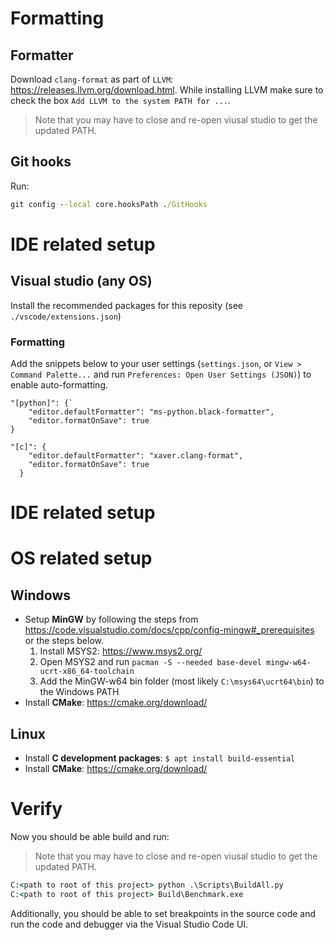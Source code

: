# Formatting

## Formatter
Download `clang-format` as part of `LLVM`: https://releases.llvm.org/download.html. While installing LLVM make sure to check the box `Add LLVM to the system PATH for ...`.

> Note that you may have to close and re-open viusal studio to get the updated PATH.

## Git hooks
Run:

```cmd
git config --local core.hooksPath ./GitHooks
```

# IDE related setup

## Visual studio (any OS)
Install the recommended packages for this reposity (see `./vscode/extensions.json`)

### Formatting

Add the snippets below to your user settings (`settings.json`, or `View > Command Palette...` and run `Preferences: Open User Settings (JSON)`) to enable auto-formatting.


```
"[python]": {`
    "editor.defaultFormatter": "ms-python.black-formatter",
    "editor.formatOnSave": true
}
```

```
"[c]": {
    "editor.defaultFormatter": "xaver.clang-format",
    "editor.formatOnSave": true
  }
```

# IDE related setup


# OS related setup

## Windows

- Setup **MinGW** by following the steps from https://code.visualstudio.com/docs/cpp/config-mingw#_prerequisites or the steps below.
    1. Install MSYS2: https://www.msys2.org/
    2. Open MSYS2 and run `pacman -S --needed base-devel mingw-w64-ucrt-x86_64-toolchain`
    3. Add the MinGW-w64 bin folder (most likely `C:\msys64\ucrt64\bin`) to the Windows PATH
- Install **CMake**: https://cmake.org/download/

## Linux

- Install **C development packages**: `$ apt install build-essential` 
- Install **CMake**: https://cmake.org/download/

# Verify
Now you should be able build and run:

> Note that you may have to close and re-open viusal studio to get the updated PATH.

```cmd
C:<path to root of this project> python .\Scripts\BuildAll.py
C:<path to root of this project> Build\Benchmark.exe
```

Additionally, you should be able to set breakpoints in the source code and run the code and debugger via the Visual Studio Code UI.